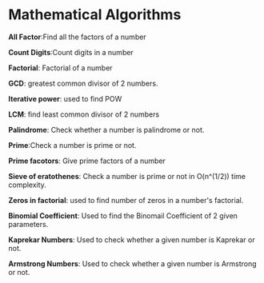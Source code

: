 # Mathematical Algorithms

**All Factor**:Find all the factors of a number

**Count Digits**:Count digits in a number

**Factorial**: Factorial of a number

**GCD**: greatest common divisor of 2 numbers.

**Iterative power**: used to find POW

**LCM**: find least common divisor of 2 numbers

**Palindrome**: Check whether a number is palindrome or not.

**Prime**:Check a number is prime or not.

**Prime facotors**: Give prime factors of a number

**Sieve of eratothenes**: Check a number is prime or not in O(n^(1/2)) time complexity.

**Zeros in factorial**: used to find number of zeros in a number's factorial.

**Binomial Coefficient**: Used to find the Binomail Coefficient of 2 given parameters.

**Kaprekar Numbers**: Used to check whether a given number is Kaprekar or not.

**Armstrong Numbers**: Used to check whether a given number is Armstrong or not.